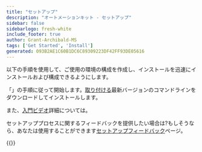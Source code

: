 ```yaml
---
title: "セットアップ"
description: "オートメーションキット - セットアップ"
sidebar: false
sidebarlogo: fresh-white
include_footer: true
author: Grant-Archibald-MS
tags: ['Get Started', 'Install']
generated: 093B2AE1C60B1DC6C89309223DF42FF93DE05616
---
```


以下の手順を使用して、ご使用の環境の構成を作成し、インストールを迅速にインストールおよび構成できるようにします。

「」の手順に従って開始します。<a href='/get-started/install' target='_blank'>取り付ける</a>最新バージョンのコマンドラインをダウンロードしてインストールします。

また、<a href='/get-started/videos' target='_blank'>入門ビデオ</a>詳細については。

セットアッププロセスに関するフィードバックを提供したい場合は?もしそうなら、あなたは使用することができます[セットアップフィードバック](/ja/get-started/setup-feedback)ページ。

{{<questions name="/content/ja/get-started/setup.json" completed="セットアップ手順を完了していただきありがとうございます" showNavigationButtons=true locale="ja">}}
